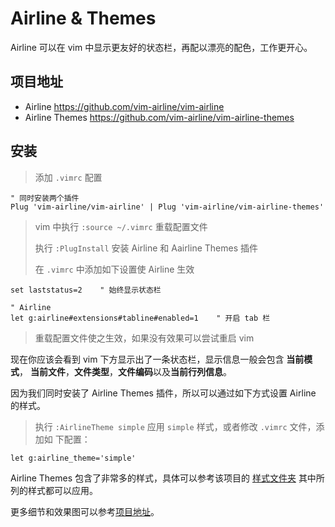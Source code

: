# Airline & Themes

Airline 可以在 vim 中显示更友好的状态栏，再配以漂亮的配色，工作更开心。

## 项目地址

- Airline https://github.com/vim-airline/vim-airline
- Airline Themes https://github.com/vim-airline/vim-airline-themes

## 安装

> 添加 `.vimrc` 配置

```vim
" 同时安装两个插件
Plug 'vim-airline/vim-airline' | Plug 'vim-airline/vim-airline-themes'
```

> vim 中执行 `:source ~/.vimrc` 重载配置文件
>
> 执行 `:PlugInstall` 安装 Airline 和 Aairline Themes 插件
>
> 在 `.vimrc` 中添加如下设置使 Airline 生效

```vim
set laststatus=2    " 始终显示状态栏

" Airline
let g:airline#extensions#tabline#enabled=1    " 开启 tab 栏
```

> 重载配置文件使之生效，如果没有效果可以尝试重启 vim

现在你应该会看到 vim 下方显示出了一条状态栏，显示信息一般会包含 **当前模式**，
**当前文件**，**文件类型**，**文件编码**以及**当前行列信息**。

因为我们同时安装了 Airline Themes 插件，所以可以通过如下方式设置 Airline 的样式。

> 执行 `:AirlineTheme simple` 应用 `simple` 样式，或者修改 `.vimrc` 文件，添加如
> 下配置：

```vim
let g:airline_theme='simple'
```

Airline Themes 包含了非常多的样式，具体可以参考该项目的
[样式文件夹](https://github.com/vim-airline/vim-airline-themes/tree/master/autoload/airline/themes)
其中所列的样式都可以应用。

更多细节和效果图可以参考[项目地址](https://github.com/vim-airline/vim-airline)。
